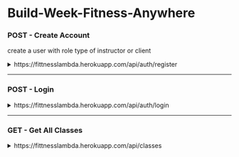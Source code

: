 # Build-Week-Fitness-Anywhere

### POST - Create Account

create a user with role type of instructor or client

<details>
<summary>https://fittnesslambda.herokuapp.com/api/auth/register</summary>

```JSON
what you need:
{
    "username": "Mario",
    "password": "foobar",
    "role": "instructor OR client"
}

what you get back:
{
    "user_id": 10,
    "username": "Mario",
    "password": "$2a$08$cHlS2uqmuiHGvZcqcnFKNOnWcHJD49nDpINZslFqKaQi8dWMIoclC",
    "role": "instructor OR Client"
}
```

</details>

---

### POST - Login

<details>
<summary>https://fittnesslambda.herokuapp.com/api/auth/login</summary>

```JSON
what you need:
{
    "username": "Foo",
    "password": "1234",
}

what you get back:
{
    "message": "Welcome, Foo",
    "token": "eyJhbGciOiJIUzI1NiIsInR5cCI6IkpXVCJ9.eyJzdWJqZWN0IjoxLCJ1c2VybmFtZSI6IkZvbyIsInJvbGUiOiJpbnN0cnVjdG9yIiwiaWF0IjoxNjI0MzgwNjgzLCJleHAiOjE2MjQ0NjcwODN9.h2YESaVK5ZHT-pYHiutFYnI7HnoYxNm1nIH87sW5iiw",
    "role": "instructor"
}
```

</details>

---

### GET - Get All Classes

<details>
<summary>https://fittnesslambda.herokuapp.com/api/classes</summary>
    
```JSON
Returns ALL classes with associated instructor username and id. Anyone can make this call.

what you get back:

    [
        {
            "instructor": {
                "id": 1,
                "username": "Foo"
            },
            "class_id": 2,
            "type": "strength training",
            "start_time": "1:00pm",
            "duration": "50 mins",
            "level": "intermediate",
            "location": "East Gym",
            "attendees": "8",
            "max_size": "10"
        },
        {
            "instructor": {
                "id": 1,
                "username": "Foo"
            },
            "class_id": 1,
            "type": "cardio",
            "start_time": "8:00am",
            "duration": "50 mins",
            "level": "beginner",
            "location": "East Gym",
            "attendees": "12",
            "max_size": "20"
        }
    ]
